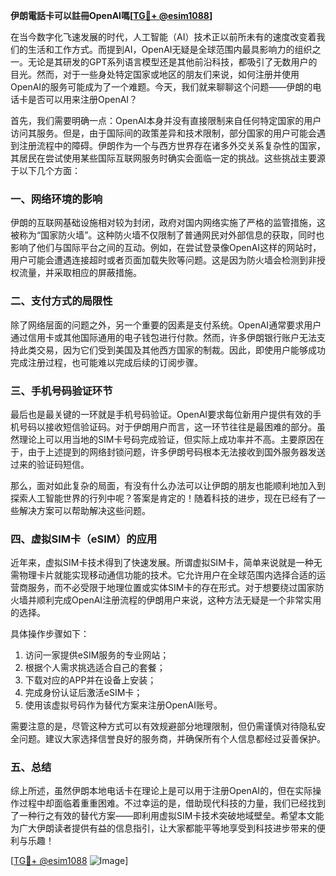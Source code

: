 **伊朗電話卡可以註冊OpenAI嗎[[TG💪+ @esim1088](https://t.me/s/esim1088)]**

在当今数字化飞速发展的时代，人工智能（AI）技术正以前所未有的速度改变着我们的生活和工作方式。而提到AI，OpenAI无疑是全球范围内最具影响力的组织之一。无论是其研发的GPT系列语言模型还是其他前沿科技，都吸引了无数用户的目光。然而，对于一些身处特定国家或地区的朋友们来说，如何注册并使用OpenAI的服务可能成为了一个难题。今天，我们就来聊聊这个问题——伊朗的电话卡是否可以用来注册OpenAI？

首先，我们需要明确一点：OpenAI本身并没有直接限制来自任何特定国家的用户访问其服务。但是，由于国际间的政策差异和技术限制，部分国家的用户可能会遇到注册流程中的障碍。伊朗作为一个与西方世界存在诸多外交关系复杂性的国家，其居民在尝试使用某些国际互联网服务时确实会面临一定的挑战。这些挑战主要源于以下几个方面：

### 一、网络环境的影响

伊朗的互联网基础设施相对较为封闭，政府对国内网络实施了严格的监管措施，这被称为“国家防火墙”。这种防火墙不仅限制了普通网民对外部信息的获取，同时也影响了他们与国际平台之间的互动。例如，在尝试登录像OpenAI这样的网站时，用户可能会遭遇连接超时或者页面加载失败等问题。这是因为防火墙会检测到非授权流量，并采取相应的屏蔽措施。

### 二、支付方式的局限性

除了网络层面的问题之外，另一个重要的因素是支付系统。OpenAI通常要求用户通过信用卡或其他国际通用的电子钱包进行付款。然而，许多伊朗银行账户无法支持此类交易，因为它们受到美国及其他西方国家的制裁。因此，即使用户能够成功完成注册过程，也可能难以完成后续的订阅步骤。

### 三、手机号码验证环节

最后也是最关键的一环就是手机号码验证。OpenAI要求每位新用户提供有效的手机号码以接收短信验证码。对于伊朗用户而言，这一环节往往是最困难的部分。虽然理论上可以用当地的SIM卡号码完成验证，但实际上成功率并不高。主要原因在于，由于上述提到的网络封锁问题，许多伊朗号码根本无法接收到国外服务器发送过来的验证码短信。

那么，面对如此复杂的局面，有没有什么办法可以让伊朗的朋友也能顺利地加入到探索人工智能世界的行列中呢？答案是肯定的！随着科技的进步，现在已经有了一些解决方案可以帮助解决这些问题。

### 四、虚拟SIM卡（eSIM）的应用

近年来，虚拟SIM卡技术得到了快速发展。所谓虚拟SIM卡，简单来说就是一种无需物理卡片就能实现移动通信功能的技术。它允许用户在全球范围内选择合适的运营商服务，而不必受限于地理位置或实体SIM卡的存在形式。对于想要绕过国家防火墙并顺利完成OpenAI注册流程的伊朗用户来说，这种方法无疑是一个非常实用的选择。

具体操作步骤如下：
1. 访问一家提供eSIM服务的专业网站；
2. 根据个人需求挑选适合自己的套餐；
3. 下载对应的APP并在设备上安装；
4. 完成身份认证后激活eSIM卡；
5. 使用该虚拟号码作为替代方案来注册OpenAI账号。

需要注意的是，尽管这种方式可以有效规避部分地理限制，但仍需谨慎对待隐私安全问题。建议大家选择信誉良好的服务商，并确保所有个人信息都经过妥善保护。

### 五、总结

综上所述，虽然伊朗本地电话卡在理论上是可以用于注册OpenAI的，但在实际操作过程中却面临着重重困难。不过幸运的是，借助现代科技的力量，我们已经找到了一种行之有效的替代方案——即利用虚拟SIM卡技术突破地域壁垒。希望本文能为广大伊朗读者提供有益的信息指引，让大家都能平等地享受到科技进步带来的便利与乐趣！

[[TG💪+ @esim1088](https://t.me/s/esim1088) ![Image](https://i.postimg.cc/4NQfJmqS/Snipaste-2025-05-13-00-14-12.png)]